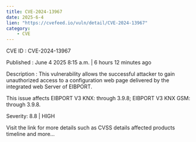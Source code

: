 ```yaml
---
title: CVE-2024-13967
date: 2025-6-4
lien: "https://cvefeed.io/vuln/detail/CVE-2024-13967"
category:
    - CVE
---
```


CVE ID : CVE-2024-13967

Published :  June 4
2025
8:15 a.m. | 6 hours
12 minutes ago

Description : This vulnerability allows the successful attacker to gain unauthorized access to a 
configuration web page delivered by the integrated web Server of EIBPORT.

This issue affects EIBPORT V3 KNX: through 3.9.8; EIBPORT V3 KNX GSM: through 3.9.8.

Severity: 8.8 | HIGH

Visit the link for more details
such as CVSS details
affected products
timeline
and more...
